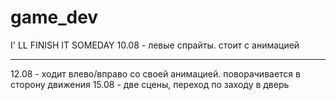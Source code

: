 # game_dev
I' LL FINISH IT SOMEDAY
10.08 - левые спрайты. стоит с анимацией 
***
12.08 - ходит влево/вправо со своей анимацией. поворачивается в сторону движения
15.08 - две сцены, переход по заходу в дверь
